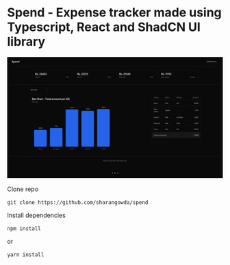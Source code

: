 # Spend - Expense tracker made using Typescript, React and ShadCN UI library

![alt text](https://github.com/sharangowda/spend/blob/master/spend.png?raw=true)

Clone repo
```
git clone https://github.com/sharangowda/spend
```
Install dependencies
```
npm install
```
or
```
yarn install
```
